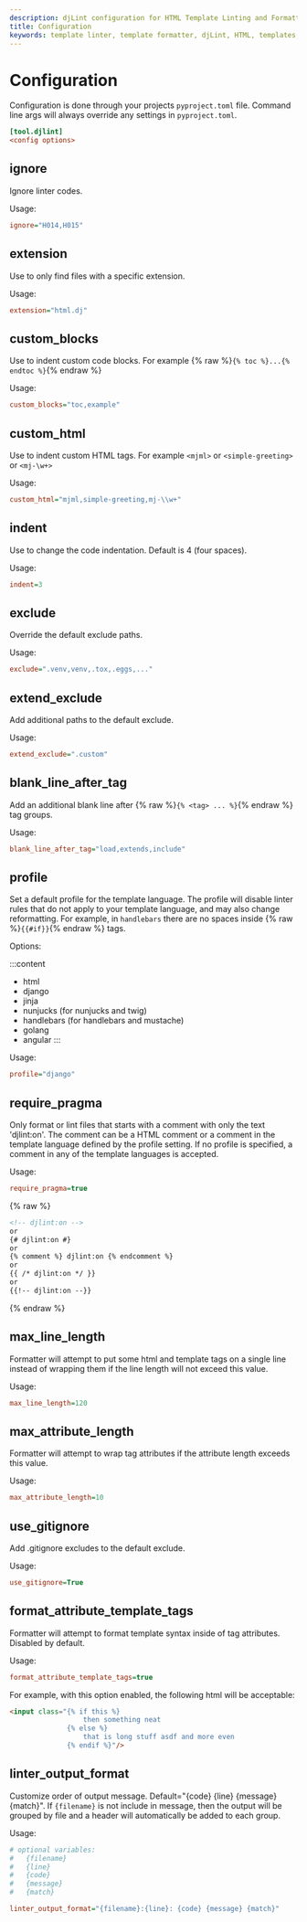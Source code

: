 ```yaml
---
description: djLint configuration for HTML Template Linting and Formatting. Take advantage of the many formatter options.
title: Configuration
keywords: template linter, template formatter, djLint, HTML, templates, formatter, linter, configuration
---
```


# Configuration

Configuration is done through your projects `pyproject.toml` file. Command line args will always override any settings in `pyproject.toml`.

```ini
[tool.djlint]
<config options>
```

## ignore

Ignore linter codes.

Usage:

```ini
ignore="H014,H015"
```

## extension

Use to only find files with a specific extension.

Usage:

```ini
extension="html.dj"
```

## custom_blocks

Use to indent custom code blocks. For example {% raw %}`{% toc %}...{% endtoc %}`{% endraw %}

Usage:

```ini
custom_blocks="toc,example"
```

## custom_html

Use to indent custom HTML tags. For example ``<mjml>`` or ``<simple-greeting>`` or ``<mj-\w+>``

Usage:

```ini
custom_html="mjml,simple-greeting,mj-\\w+"
```

## indent

Use to change the code indentation. Default is 4 (four spaces).

Usage:

```ini
indent=3
```

## exclude

Override the default exclude paths.

Usage:

```ini
exclude=".venv,venv,.tox,.eggs,..."
```

## extend_exclude

Add additional paths to the default exclude.

Usage:

```ini
extend_exclude=".custom"
```

## blank_line_after_tag

Add an additional blank line after {% raw %}`{% <tag> ... %}`{% endraw %} tag groups.

Usage:

```ini
blank_line_after_tag="load,extends,include"
```

## profile

Set a default profile for the template language. The profile will disable linter rules that do not apply to your template language, and may also change reformatting. For example, in ``handlebars`` there are no spaces inside {% raw %}``{{#if}}``{% endraw %} tags.

Options:

:::content
- html
- django
- jinja
- nunjucks (for nunjucks and twig)
- handlebars (for handlebars and mustache)
- golang
- angular
:::

Usage:

```ini
profile="django"
```

## require_pragma

Only format or lint files that starts with a comment with only the text 'djlint:on'. The comment can be a HTML comment or a comment in the template language defined by the profile setting. If no profile is specified, a comment in any of the template languages is accepted.

Usage:

```ini
require_pragma=true
```
{% raw %}
```html
<!-- djlint:on -->
or
{# djlint:on #}
or
{% comment %} djlint:on {% endcomment %}
or
{{ /* djlint:on */ }}
or
{{!-- djlint:on --}}
```
{% endraw %}

## max_line_length

Formatter will attempt to put some html and template tags on a single line instead of wrapping them if the line length will not exceed this value.

Usage:

```ini
max_line_length=120
```

## max_attribute_length

Formatter will attempt to wrap tag attributes if the attribute length exceeds this value.

Usage:

```ini
max_attribute_length=10
```

## use_gitignore

Add .gitignore excludes to the default exclude.

Usage:

```ini
use_gitignore=True
```

## format_attribute_template_tags

Formatter will attempt to format template syntax inside of tag attributes. Disabled by default.

Usage:

```ini
format_attribute_template_tags=true
```

For example, with this option enabled, the following html will be acceptable:

```html
<input class="{% if this %}
                  then something neat
              {% else %}
                  that is long stuff asdf and more even
              {% endif %}"/>
```

## linter_output_format

Customize order of output message. Default="{code} {line} {message} {match}". If ``{filename}`` is not include in message, then the output will be grouped by file and a header will automatically be added to each group.

Usage:

```ini
# optional variables:
#   {filename}
#   {line}
#   {code}
#   {message}
#   {match}

linter_output_format="{filename}:{line}: {code} {message} {match}"
```

